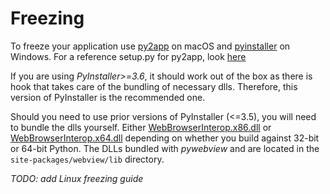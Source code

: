 # Freezing

To freeze your application use [py2app](https://py2app.readthedocs.io/en/latest/) on macOS and [pyinstaller](https://www.pyinstaller.org/) on Windows. For a reference setup.py for py2app, look [here](https://github.com/r0x0r/pywebview/blob/master/examples/py2app_setup.py)

If you are using *PyInstaller>=3.6*, it should work out of the box as there is hook that takes care of the bundling of necessary dlls. Therefore, this version of PyInstaller is the recommended one.

Should you need to use prior versions of PyInstaller (<=3.5), you will need to bundle the dlls yourself. Either [WebBrowserInterop.x86.dll](https://github.com/r0x0r/pywebview/blob/master/webview/lib/WebBrowserInterop.x86.dll) or [WebBrowserInterop.x64.dll](https://github.com/r0x0r/pywebview/blob/master/webview/lib/WebBrowserInterop.x64.dll) depending on whether you build against 32-bit or 64-bit Python. 
The DLLs bundled with _pywebview_ and are located in the `site-packages/webview/lib` directory. 

_TODO: add Linux freezing guide_


